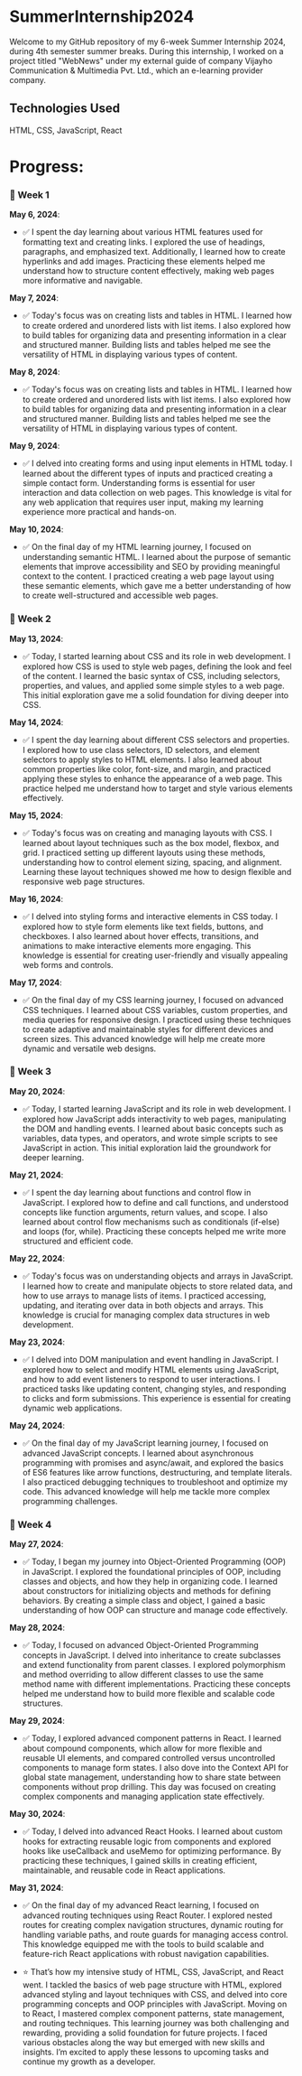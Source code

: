 # SummerInternship2024
Welcome to my GitHub repository of my 6-week Summer Internship 2024, during 4th semester summer breaks. During this internship, I worked on a project titled "WebNews" under my external guide of company Vijayho Communication & Multimedia Pvt. Ltd., which an e-learning provider company.

## Technologies Used
HTML, CSS, JavaScript, React

# Progress:

### 📅 Week 1

**May 6, 2024**:
- ✅ I spent the day learning about various HTML features used for formatting text and creating links. I explored the use of headings, paragraphs, and emphasized text. Additionally, I learned how to create hyperlinks and add images. Practicing these elements helped me understand how to structure content effectively, making web pages more informative and navigable.

**May 7, 2024**:
- ✅ Today's focus was on creating lists and tables in HTML. I learned how to create ordered and unordered lists with list items. I also explored how to build tables for organizing data and presenting information in a clear and structured manner. Building lists and tables helped me see the versatility of HTML in displaying various types of content.

**May 8, 2024**:
- ✅ Today's focus was on creating lists and tables in HTML. I learned how to create ordered and unordered lists with list items. I also explored how to build tables for organizing data and presenting information in a clear and structured manner. Building lists and tables helped me see the versatility of HTML in displaying various types of content.

**May 9, 2024**:
- ✅ I delved into creating forms and using input elements in HTML today. I learned about the different types of inputs and practiced creating a simple contact form. Understanding forms is essential for user interaction and data collection on web pages. This knowledge is vital for any web application that requires user input, making my learning experience more practical and hands-on.

**May 10, 2024**:
- ✅ On the final day of my HTML learning journey, I focused on understanding semantic HTML. I learned about the purpose of semantic elements that improve accessibility and SEO by providing meaningful context to the content. I practiced creating a web page layout using these semantic elements, which gave me a better understanding of how to create well-structured and accessible web pages.

### 📅 Week 2

**May 13, 2024**:
- ✅ Today, I started learning about CSS and its role in web development. I explored how CSS is used to style web pages, defining the look and feel of the content. I learned the basic syntax of CSS, including selectors, properties, and values, and applied some simple styles to a web page. This initial exploration gave me a solid foundation for diving deeper into CSS.

**May 14, 2024**:
- ✅ I spent the day learning about different CSS selectors and properties. I explored how to use class selectors, ID selectors, and element selectors to apply styles to HTML elements. I also learned about common properties like color, font-size, and margin, and practiced applying these styles to enhance the appearance of a web page. This practice helped me understand how to target and style various elements effectively.

**May 15, 2024**:
- ✅ Today's focus was on creating and managing layouts with CSS. I learned about layout techniques such as the box model, flexbox, and grid. I practiced setting up different layouts using these methods, understanding how to control element sizing, spacing, and alignment. Learning these layout techniques showed me how to design flexible and responsive web page structures.

**May 16, 2024**:
- ✅ I delved into styling forms and interactive elements in CSS today. I explored how to style form elements like text fields, buttons, and checkboxes. I also learned about hover effects, transitions, and animations to make interactive elements more engaging. This knowledge is essential for creating user-friendly and visually appealing web forms and controls.

**May 17, 2024**:
- ✅ On the final day of my CSS learning journey, I focused on advanced CSS techniques. I learned about CSS variables, custom properties, and media queries for responsive design. I practiced using these techniques to create adaptive and maintainable styles for different devices and screen sizes. This advanced knowledge will help me create more dynamic and versatile web designs.

### 📅 Week 3

**May 20, 2024**:
- ✅ Today, I started learning JavaScript and its role in web development. I explored how JavaScript adds interactivity to web pages, manipulating the DOM and handling events. I learned about basic concepts such as variables, data types, and operators, and wrote simple scripts to see JavaScript in action. This initial exploration laid the groundwork for deeper learning.

**May 21, 2024**:
- ✅ I spent the day learning about functions and control flow in JavaScript. I explored how to define and call functions, and understood concepts like function arguments, return values, and scope. I also learned about control flow mechanisms such as conditionals (if-else) and loops (for, while). Practicing these concepts helped me write more structured and efficient code.

**May 22, 2024**:
- ✅ Today's focus was on understanding objects and arrays in JavaScript. I learned how to create and manipulate objects to store related data, and how to use arrays to manage lists of items. I practiced accessing, updating, and iterating over data in both objects and arrays. This knowledge is crucial for managing complex data structures in web development.

**May 23, 2024**:
- ✅ I delved into DOM manipulation and event handling in JavaScript. I explored how to select and modify HTML elements using JavaScript, and how to add event listeners to respond to user interactions. I practiced tasks like updating content, changing styles, and responding to clicks and form submissions. This experience is essential for creating dynamic web applications.

**May 24, 2024**:
- ✅ On the final day of my JavaScript learning journey, I focused on advanced JavaScript concepts. I learned about asynchronous programming with promises and async/await, and explored the basics of ES6 features like arrow functions, destructuring, and template literals. I also practiced debugging techniques to troubleshoot and optimize my code. This advanced knowledge will help me tackle more complex programming challenges.

### 📅 Week 4

**May 27, 2024**:
- ✅ Today, I began my journey into Object-Oriented Programming (OOP) in JavaScript. I explored the foundational principles of OOP, including classes and objects, and how they help in organizing code. I learned about constructors for initializing objects and methods for defining behaviors. By creating a simple class and object, I gained a basic understanding of how OOP can structure and manage code effectively.

**May 28, 2024**:
- ✅ Today, I focused on advanced Object-Oriented Programming concepts in JavaScript. I delved into inheritance to create subclasses and extend functionality from parent classes. I explored polymorphism and method overriding to allow different classes to use the same method name with different implementations. Practicing these concepts helped me understand how to build more flexible and scalable code structures.

**May 29, 2024**:
- ✅ Today, I explored advanced component patterns in React. I learned about compound components, which allow for more flexible and reusable UI elements, and compared controlled versus uncontrolled components to manage form states. I also dove into the Context API for global state management, understanding how to share state between components without prop drilling. This day was focused on creating complex components and managing application state effectively.

**May 30, 2024**:
- ✅ Today, I delved into advanced React Hooks. I learned about custom hooks for extracting reusable logic from components and explored hooks like useCallback and useMemo for optimizing performance. By practicing these techniques, I gained skills in creating efficient, maintainable, and reusable code in React applications.

**May 31, 2024**:
- ✅ On the final day of my advanced React learning, I focused on advanced routing techniques using React Router. I explored nested routes for creating complex navigation structures, dynamic routing for handling variable paths, and route guards for managing access control. This knowledge equipped me with the tools to build scalable and feature-rich React applications with robust navigation capabilities.

- ⭐ That’s how my intensive study of HTML, CSS, JavaScript, and React went. I tackled the basics of web page structure with HTML, explored advanced styling and layout techniques with CSS, and delved into core programming concepts and OOP principles with JavaScript. Moving on to React, I mastered complex component patterns, state management, and routing techniques. This learning journey was both challenging and rewarding, providing a solid foundation for future projects. I faced various obstacles along the way but emerged with new skills and insights. I’m excited to apply these lessons to upcoming tasks and continue my growth as a developer.
